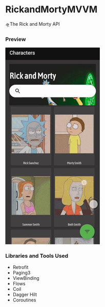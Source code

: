 # RickandMortyMVVM
🛸The Rick and Morty API 
###  Preview
![](https://github.com/betulnecanli/RickandMortyMVVM/blob/master/gif/rickandmortygif.gif?raw=true) 


### Libraries and Tools Used
- Retrofit
- Paging3
- ViewBinding
- Flows
- Coil
- Dagger Hilt
- Coroutines
